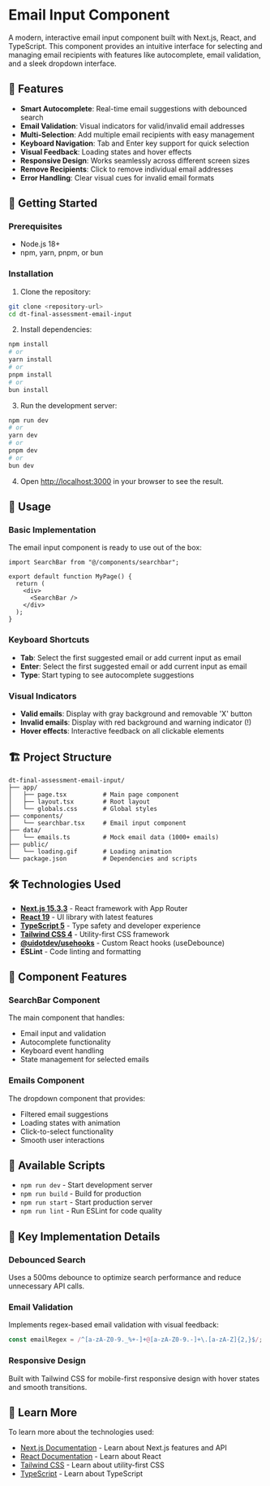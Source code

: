 # Email Input Component

A modern, interactive email input component built with Next.js, React, and TypeScript. This component provides an intuitive interface for selecting and managing email recipients with features like autocomplete, email validation, and a sleek dropdown interface.

## 🌟 Features

- **Smart Autocomplete**: Real-time email suggestions with debounced search
- **Email Validation**: Visual indicators for valid/invalid email addresses
- **Multi-Selection**: Add multiple email recipients with easy management
- **Keyboard Navigation**: Tab and Enter key support for quick selection
- **Visual Feedback**: Loading states and hover effects
- **Responsive Design**: Works seamlessly across different screen sizes
- **Remove Recipients**: Click to remove individual email addresses
- **Error Handling**: Clear visual cues for invalid email formats

## 🚀 Getting Started

### Prerequisites

- Node.js 18+
- npm, yarn, pnpm, or bun

### Installation

1. Clone the repository:

```bash
git clone <repository-url>
cd dt-final-assessment-email-input
```

2. Install dependencies:

```bash
npm install
# or
yarn install
# or
pnpm install
# or
bun install
```

3. Run the development server:

```bash
npm run dev
# or
yarn dev
# or
pnpm dev
# or
bun dev
```

4. Open [http://localhost:3000](http://localhost:3000) in your browser to see the result.

## 🎯 Usage

### Basic Implementation

The email input component is ready to use out of the box:

```tsx
import SearchBar from "@/components/searchbar";

export default function MyPage() {
  return (
    <div>
      <SearchBar />
    </div>
  );
}
```

### Keyboard Shortcuts

- **Tab**: Select the first suggested email or add current input as email
- **Enter**: Select the first suggested email or add current input as email
- **Type**: Start typing to see autocomplete suggestions

### Visual Indicators

- **Valid emails**: Display with gray background and removable 'X' button
- **Invalid emails**: Display with red background and warning indicator (!)
- **Hover effects**: Interactive feedback on all clickable elements

## 🏗️ Project Structure

```
dt-final-assessment-email-input/
├── app/
│   ├── page.tsx          # Main page component
│   ├── layout.tsx        # Root layout
│   └── globals.css       # Global styles
├── components/
│   └── searchbar.tsx     # Email input component
├── data/
│   └── emails.ts         # Mock email data (1000+ emails)
├── public/
│   └── loading.gif       # Loading animation
└── package.json          # Dependencies and scripts
```

## 🛠️ Technologies Used

- **[Next.js 15.3.3](https://nextjs.org/)** - React framework with App Router
- **[React 19](https://react.dev/)** - UI library with latest features
- **[TypeScript 5](https://www.typescriptlang.org/)** - Type safety and developer experience
- **[Tailwind CSS 4](https://tailwindcss.com/)** - Utility-first CSS framework
- **[@uidotdev/usehooks](https://usehooks.com/)** - Custom React hooks (useDebounce)
- **ESLint** - Code linting and formatting

## 🎨 Component Features

### SearchBar Component

The main component that handles:

- Email input and validation
- Autocomplete functionality
- Keyboard event handling
- State management for selected emails

### Emails Component

The dropdown component that provides:

- Filtered email suggestions
- Loading states with animation
- Click-to-select functionality
- Smooth user interactions

## 📝 Available Scripts

- `npm run dev` - Start development server
- `npm run build` - Build for production
- `npm run start` - Start production server
- `npm run lint` - Run ESLint for code quality

## 🎯 Key Implementation Details

### Debounced Search

Uses a 500ms debounce to optimize search performance and reduce unnecessary API calls.

### Email Validation

Implements regex-based email validation with visual feedback:

```typescript
const emailRegex = /^[a-zA-Z0-9._%+-]+@[a-zA-Z0-9.-]+\.[a-zA-Z]{2,}$/;
```

### Responsive Design

Built with Tailwind CSS for mobile-first responsive design with hover states and smooth transitions.

## 🔗 Learn More

To learn more about the technologies used:

- [Next.js Documentation](https://nextjs.org/docs) - Learn about Next.js features and API
- [React Documentation](https://react.dev/) - Learn about React
- [Tailwind CSS](https://tailwindcss.com/docs) - Learn about utility-first CSS
- [TypeScript](https://www.typescriptlang.org/docs/) - Learn about TypeScript
